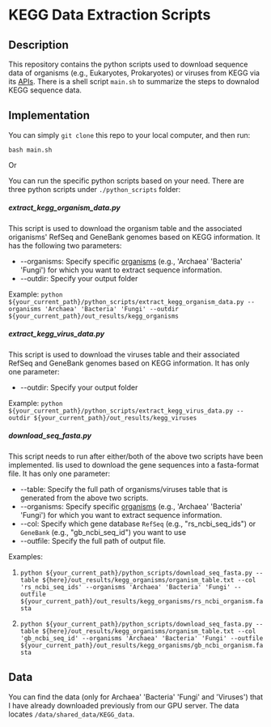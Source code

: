 # KEGG Data Extraction Scripts

## Description
This repository contains the python scripts used to download sequence data of organisms (e.g., Eukaryotes, Prokaryotes) or viruses from KEGG via its [APIs](https://www.kegg.jp/kegg/rest/keggapi.html). There is a shell script `main.sh` to summarize the steps to downalod KEGG sequence data.

## Implementation
You can simply `git clone` this repo to your local computer, and then run:
```shell
bash main.sh
```
Or

You can run the specific python scripts based on your need. There are three python scripts under `./python_scripts` folder:
##### extract_kegg_organism_data.py
This script is used to download the organism table and the associated origanisms' RefSeq and GeneBank genomes based on KEGG information. It has the following two parameters:

- \--organisms: Specify specific [organisms](http://rest.kegg.jp/list/organism) (e.g., 'Archaea' 'Bacteria' 'Fungi') for which you want to extract sequence information.
- \--outdir: Specify your output folder

Example: `python ${your_current_path}/python_scripts/extract_kegg_organism_data.py --organisms 'Archaea' 'Bacteria' 'Fungi' --outdir ${your_current_path}/out_results/kegg_organisms`

##### extract_kegg_virus_data.py
This script is used to download the viruses table and their associated RefSeq and GeneBank genomes based on KEGG information. It has only one parameter:

- \--outdir: Specify your output folder

Example: `python ${your_current_path}/python_scripts/extract_kegg_virus_data.py --outdir ${your_current_path}/out_results/kegg_viruses`

##### download_seq_fasta.py
This script needs to run after either/both of the above two scripts have been implemented. Iis used to download the gene sequences into a fasta-format file. It has only one parameter:

- \--table: Specify the full path of organisms/viruses table that is generated from the above two scripts.
- \--organisms: Specify specific [organisms](http://rest.kegg.jp/list/organism) (e.g., 'Archaea' 'Bacteria' 'Fungi') for which you want to extract sequence information.
- \--col: Specify which gene database `RefSeq` (e.g., "rs_ncbi_seq_ids") or `GeneBank` (e.g., "gb_ncbi_seq_id") you want to use
- \--outfile: Specify the full path of output file.

Examples: 
1. `python ${your_current_path}/python_scripts/download_seq_fasta.py --table ${here}/out_results/kegg_organisms/organism_table.txt --col 'rs_ncbi_seq_ids' --organisms 'Archaea' 'Bacteria' 'Fungi' --outfile ${your_current_path}/out_results/kegg_organisms/rs_ncbi_organism.fasta`

2. `python ${your_current_path}/python_scripts/download_seq_fasta.py --table ${here}/out_results/kegg_organisms/organism_table.txt --col 'gb_ncbi_seq_id' --organisms 'Archaea' 'Bacteria' 'Fungi' --outfile ${your_current_path}/out_results/kegg_organisms/gb_ncbi_organism.fasta`

## Data
You can find the data (only for Archaea' 'Bacteria' 'Fungi' and 'Viruses') that I have already downloaded previously from our GPU server. The data locates `/data/shared_data/KEGG_data`.